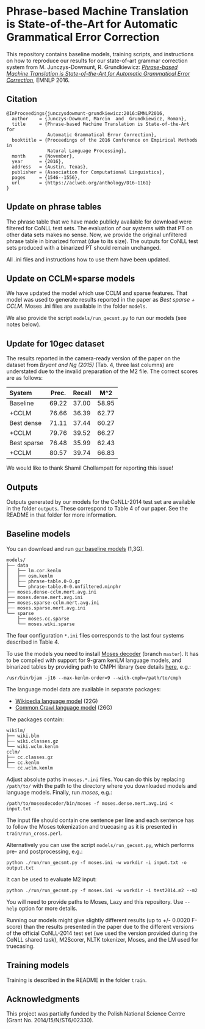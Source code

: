 Phrase-based Machine Translation is State-of-the-Art for Automatic Grammatical Error Correction
===============================================================================================

This repository contains baseline models, training scripts, and
instructions on how to reproduce our results for our state-of-art grammar
correction system from M. Junczys-Dowmunt, R. Grundkiewicz: [_Phrase-based
Machine Translation is State-of-the-Art for Automatic Grammatical Error
Correction_](http://www.aclweb.org/anthology/D/D16/D16-1161.pdf), EMNLP 2016.


Citation
--------

    @InProceedings{junczysdowmunt-grundkiewicz:2016:EMNLP2016,
      author    = {Junczys-Dowmunt, Marcin  and  Grundkiewicz, Roman},
      title     = {Phrase-based Machine Translation is State-of-the-Art for
                   Automatic Grammatical Error Correction},
      booktitle = {Proceedings of the 2016 Conference on Empirical Methods in
                   Natural Language Processing},
      month     = {November},
      year      = {2016},
      address   = {Austin, Texas},
      publisher = {Association for Computational Linguistics},
      pages     = {1546--1556},
      url       = {https://aclweb.org/anthology/D16-1161}
    }


Update on phrase tables
-----------------------

The phrase table that we have made publicly available for download were
filtered for CoNLL test sets.  The evaluation of our systems with that PT on
other data sets makes no sense.  Now, we provide the original unfiltered phrase
table in binarized format (due to its size).  The outputs for CoNLL test sets
produced with a binarized PT should remain unchanged.

All .ini files and instructions how to use them have been updated.


Update on CCLM+sparse models
----------------------------

We have updated the model which use CCLM and sparse features. That model was
used to generate results reported in the paper as _Best sparse + CCLM_. Moses
.ini files are available in the folder `models`.

We also provide the script `models/run_gecsmt.py` to run our models (see notes
below).


Update for 10gec dataset
------------------------

The results reported in the camera-ready version of the paper on the dataset
from _Bryant and Ng (2015)_ (Tab. 4, three last columns) are understated due to
the invalid preparation of the M2 file. The correct scores are as follows:

| System | Prec. | Recall | M^2 |
| :--- | --- | --- | --- |
| Baseline    | 69.22 | 37.00 | 58.95 |
| +CCLM       | 76.66 | 36.39 | 62.77 |
| Best dense  | 71.11 | 37.44 | 60.27 |
| +CCLM       | 79.76 | 39.52 | 66.27 |
| Best sparse | 76.48 | 35.99 | 62.43 |
| +CCLM       | 80.57 | 39.74 | 66.83 |

We would like to thank Shamil Chollampatt for reporting this issue!


Outputs
-------

Outputs generated by our models for the CoNLL-2014 test set are available in
the folder `outputs`. These correspond to Table 4 of our paper. See the README
in that folder for more information.


Baseline models
---------------

You can download and run [our baseline
models](http://data.statmt.org/romang/gec-emnlp16/models.tgz) (1,3G).


    models/
    ├── data
    │   ├── lm.cor.kenlm
    │   ├── osm.kenlm
    │   ├── phrase-table.0-0.gz
    │   └── phrase-table.0-0.unfiltered.minphr
    ├── moses.dense-cclm.mert.avg.ini
    ├── moses.dense.mert.avg.ini
    ├── moses.sparse-cclm.mert.avg.ini
    ├── moses.sparse.mert.avg.ini
    └── sparse
        ├── moses.cc.sparse
        └── moses.wiki.sparse

The four configuration `*.ini` files corresponds to the last four systems
described in Table 4.

To use the models you need to install [Moses
decoder](https://github.com/moses-smt/mosesdecoder) (branch `master`). It has
to be compiled with support for 9-gram kenLM language models, and binarized
tables by providing path to CMPH library (see details
[here](http://www.statmt.org/moses/?n=Advanced.RuleTables#ntoc3), e.g.:

    /usr/bin/bjam -j16 --max-kenlm-order=9 --with-cmph=/path/to/cmph

The language model data are available in separate packages:

* [Wikipedia language model](http://odkrywka.wmi.amu.edu.pl/static/data/baselines-emnlp2016/wikilm.tgz) (22G)
* [Common Crawl language model](http://odkrywka.wmi.amu.edu.pl/static/data/baselines-emnlp2016/cclm.tgz) (26G)

The packages contain:

    wikilm/
    ├── wiki.blm
    ├── wiki.classes.gz
    └── wiki.wclm.kenlm
    cclm/
    ├── cc.classes.gz
    ├── cc.kenlm
    └── cc.wclm.kenlm

Adjust absolute paths in `moses.*.ini` files. You can do this by replacing
`/path/to/` with the path to the directory where you downloaded models and
language models. Finally, run _moses_, e.g.:

    /path/to/mosesdecoder/bin/moses -f moses.dense.mert.avg.ini < input.txt

The input file should contain one sentence per line and each sentence has to
follow the Moses tokenization and truecasing as it is presented in
`train/run_cross.perl`.

Alternatively you can use the script `models/run_gecsmt.py`, which performs
pre- and postprocessing, e.g.:

    python ./run/run_gecsmt.py -f moses.ini -w workdir -i input.txt -o output.txt

It can be used to evaluate M2 input:

    python ./run/run_gecsmt.py -f moses.ini -w workdir -i test2014.m2 --m2

You will need to provide paths to Moses, Lazy and this repository. Use `--help`
option for more details.

Running our models might give slightly different results (up to +/- 0.0020
F-score) than the results presented in the paper due to the different versions
of the official CoNLL-2014 test set (we used the version provided during the
CoNLL shared task), M2Scorer, NLTK tokenizer, Moses, and the LM used for
truecasing.


Training models
---------------

Training is described in the README in the folder `train`.


Acknowledgments
---------------

This project was partially funded by the Polish National Science Centre (Grant
No. 2014/15/N/ST6/02330).
